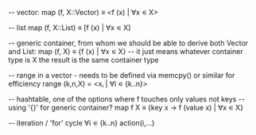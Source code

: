 -- vector:
map (f, X::Vector) ≡ <f (x) | ∀x ∊ X>

-- list
map (f, X::List) ≡ [f (x) | ∀x ∊ X]

-- generic container, from whom we should be able to derive both Vector and List:
map (f, X) ≡ {f (x) | ∀x ∊ X} -- it just means whatever container type is X the result is the same container type

-- range in a vector - needs to be defined via memcpy() or similar for efficiency
range (k,n,X) = <xᵢ | ∀i ∊ {k..n}>

-- hashtable, one of the options where f touches only values not keys
-- using '{}' for generic container?
map f X ≡ {key x → f (value x) | ∀x ∊ X}

-- iteration / 'for' cycle
∀i ∊ {k..n} action(i,...)
